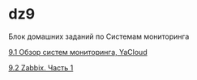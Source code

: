 # dz9
Блок домашних заданий по Системам мониторинга

[9.1 Обзор систем мониторинга, YaCloud](9-1/readme.md)


[9.2 Zabbix. Часть 1](9-2/readme.md)


